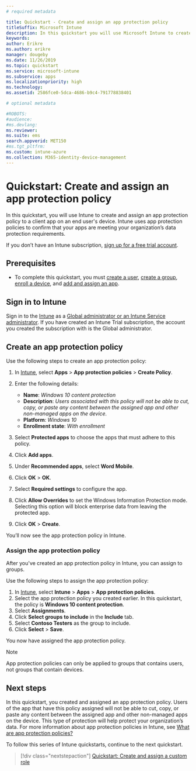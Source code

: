 ```yaml
---
# required metadata

title: Quickstart - Create and assign an app protection policy
titleSuffix: Microsoft Intune
description: In this quickstart you will use Microsoft Intune to create and assign and app protection policy.
keywords:
author: Erikre
ms.author: erikre
manager: dougeby
ms.date: 11/26/2019
ms.topic: quickstart
ms.service: microsoft-intune
ms.subservice: apps
ms.localizationpriority: high
ms.technology:
ms.assetid: 2586fce0-5dca-4686-b9c4-791778838401

# optional metadata

#ROBOTS:
#audience:
#ms.devlang:
ms.reviewer:
ms.suite: ems
search.appverid: MET150
#ms.tgt_pltfrm:
ms.custom: intune-azure
ms.collection: M365-identity-device-management
---
```


# Quickstart: Create and assign an app protection policy

In this quickstart, you will use Intune to create and assign an app protection policy to a client app on an end user's device. Intune uses app protection policies to confirm that your apps are meeting your organization’s data protection requirements.

If you don’t have an Intune subscription, [sign up for a free trial account](../intune/fundamentals/free-trial-sign-up.md).

## Prerequisites

- To complete this quickstart, you must [create a user](../intune/fundamentals/quickstart-create-user.md), [create a group](../intune/fundamentals/quickstart-create-group.md), [enroll a device](../quickstart-setup-auto-enrollment.md), and [add and assign an app](../quickstart-add-assign-app.md).

## Sign in to Intune

Sign in to the [Intune](https://aka.ms/intuneportal) as a [Global administrator or an Intune Service administrator](../intune/fundamentals/users-add.md#types-of-administrators). If you have created an Intune Trial subscription, the account you created the subscription with is the Global administrator.

## Create an app protection policy

Use the following steps to create an app protection policy:

1. In [Intune](https://aka.ms/intuneportal), select **Apps** > **App protection policies** > **Create Policy**. 
2. Enter the following details: 

    - **Name**: *Windows 10 content protection*
    - **Description**: *Users associated with this policy will not be able to cut, copy, or paste any content between the assigned app and other non-managed apps on the device.*
    - **Platform**: *Windows 10*
    - **Enrollment state**: *With enrollment*

3. Select **Protected apps** to choose the apps that must adhere to this policy.
4. Click **Add apps**.
5. Under **Recommended apps**, select **Word Mobile**.
5. Click **OK** > **OK**. 
6. Select **Required settings** to configure the app.
7. Click **Allow Overrides** to set the Windows Information Protection mode. Selecting this option will block enterprise data from leaving the protected app.
8. Click **OK** > **Create**.

You’ll now see the app protection policy in Intune.

### Assign the app protection policy

After you've created an app protection policy in Intune, you can assign to groups. 

Use the following steps to assign the app protection policy:

1. In [Intune](https://aka.ms/intuneportal), select **Intune** > **Apps** > **App protection policies**. 
2. Select the app protection policy you created earlier. In this quickstart, the policy is **Windows 10 content protection**.
3. Select **Assignments**.
4. Click **Select groups to include** in the **Include** tab.
5. Select **Contoso Testers** as the group to include.
6. Click **Select** > **Save**. 

You now have assigned the app protection policy.

> [!NOTE]
> App protection policies can only be applied to groups that contains users, not groups that contain devices.

## Next steps

In this quickstart, you created and assigned an app protection policy. Users of the app that have this policy assigned will not be able to cut, copy, or paste any content between the assigned app and other non-managed apps on the device. This type of protection will help protect your organization’s data. For more information about app protection policies in Intune, see [What are app protection policies?](app-protection-policy.md)

To follow this series of Intune quickstarts, continue to the next quickstart.

> [!div class="nextstepaction"]
> [Quickstart: Create and assign a custom role](../intune/fundamentals/create-custom-role.md)
